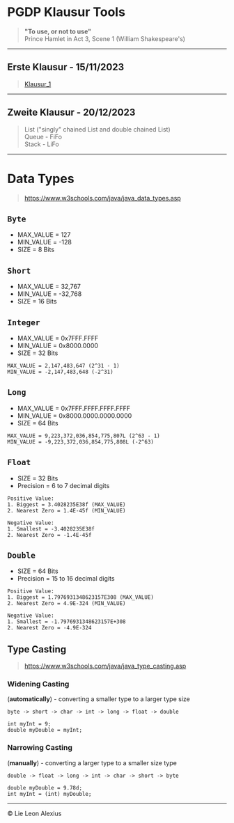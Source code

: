 # PGDP Klausur Tools
> **"To use, or not to use"** <br>
> Prince Hamlet in Act 3, Scene 1 (William Shakespeare's)
-----------------------------
## Erste Klausur - 15/11/2023
> [Klausur_1](src%2FKlausur_1)

------------------------------
## Zweite Klausur - 20/12/2023
> List ("singly" chained List and double chained List) <br>
> Queue - FiFo <br>
> Stack - LiFo <br>

------------------------------

# Data Types
> https://www.w3schools.com/java/java_data_types.asp

## `Byte`
- MAX_VALUE = 127
- MIN_VALUE = -128
- SIZE = 8 Bits

## `Short`
- MAX_VALUE = 32,767
- MIN_VALUE = -32,768
- SIZE = 16 Bits

## `Integer`
- MAX_VALUE = 0x7FFF.FFFF
- MIN_VALUE = 0x8000.0000
- SIZE = 32 Bits
```text
MAX_VALUE = 2,147,483,647 (2^31 - 1)
MIN_VALUE = -2,147,483,648 (-2^31)
```

## `Long`
- MAX_VALUE = 0x7FFF.FFFF.FFFF.FFFF
- MIN_VALUE = 0x8000.0000.0000.0000
- SIZE = 64 Bits
```text
MAX_VALUE = 9,223,372,036,854,775,807L (2^63 - 1)
MIN_VALUE = -9,223,372,036,854,775,808L (-2^63)
```

## `Float`
- SIZE = 32 Bits
- Precision = 6 to 7 decimal digits
```text
Positive Value:
1. Biggest = 3.4028235E38f (MAX_VALUE)
2. Nearest Zero = 1.4E-45f (MIN_VALUE)

Negative Value:
1. Smallest = -3.4028235E38f
2. Nearest Zero = -1.4E-45f
```

## `Double`
- SIZE = 64 Bits
- Precision = 15 to 16 decimal digits
```text
Positive Value:
1. Biggest = 1.7976931348623157E308 (MAX_VALUE)
2. Nearest Zero = 4.9E-324 (MIN_VALUE)

Negative Value:
1. Smallest = -1.7976931348623157E+308
2. Nearest Zero = -4.9E-324
```

## Type Casting
> https://www.w3schools.com/java/java_type_casting.asp

### Widening Casting
(**automatically**) - converting a smaller type to a larger type size
```text
byte -> short -> char -> int -> long -> float -> double

int myInt = 9;
double myDouble = myInt;
```

### Narrowing Casting
(**manually**) - converting a larger type to a smaller size type
```text
double -> float -> long -> int -> char -> short -> byte

double myDouble = 9.78d;
int myInt = (int) myDouble;
```
------------------------------
© Lie Leon Alexius
